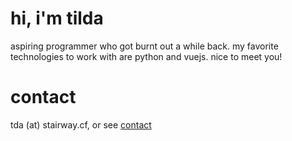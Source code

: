 # hi, i'm tilda

aspiring programmer who got burnt out a while back. my favorite technologies to work with are python and vuejs. nice to meet you!

# contact

tda (at) stairway.cf, or see [contact](https://squiggly.zone/contact)
